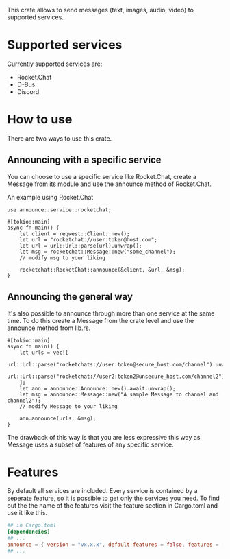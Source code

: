 This crate allows to send messages (text, images, audio, video) to supported services.

# Supported services
Currently supported services are:
* Rocket.Chat
* D-Bus
* Discord

# How to use

There are two ways to use this crate.

## Announcing with a specific service
You can choose to use a specific service like Rocket.Chat, create a Message from its module and use the announce method of Rocket.Chat.

An example using Rocket.Chat
```rust,no_run
use announce::service::rocketchat;

#[tokio::main]
async fn main() {
    let client = reqwest::Client::new();
    let url = "rocketchat://user:token@host.com";
    let url = url::Url::parse(url).unwrap();
    let msg = rocketchat::Message::new("some_channel");
    // modify msg to your liking

    rocketchat::RocketChat::announce(&client, &url, &msg);
}
```


## Announcing the general way
It's also possible to announce through more than one service at the same time. To do this create a Message from the crate level and use the announce method from lib.rs.

```rust,no_run
#[tokio::main]
async fn main() {
    let urls = vec![
      url::Url::parse("rocketchats://user:token@secure_host.com/channel").unwrap(),
      url::Url::parse("rocketchat://user2:token2@unsecure_host.com/channel2").unwrap(),
    ];
    let ann = announce::Announce::new().await.unwrap();
    let msg = announce::Message::new("A sample Message to channel and channel2");
    // modify Message to your liking

    ann.announce(urls, &msg);
}
```

The drawback of this way is that you are less expressive this way as Message uses a subset of features of any specific service.

# Features

By default all services are included.
Every service is contained by a seperate feature, so it is possible to get only the services you need.
To find out the the name of the features visit the feature section in Cargo.toml and use it like this.
```toml ignore
## in Cargo.toml
[dependencies]
## ...
announce = { version = "vx.x.x", default-features = false, features = ["rocketchat"] }
## ...
```
